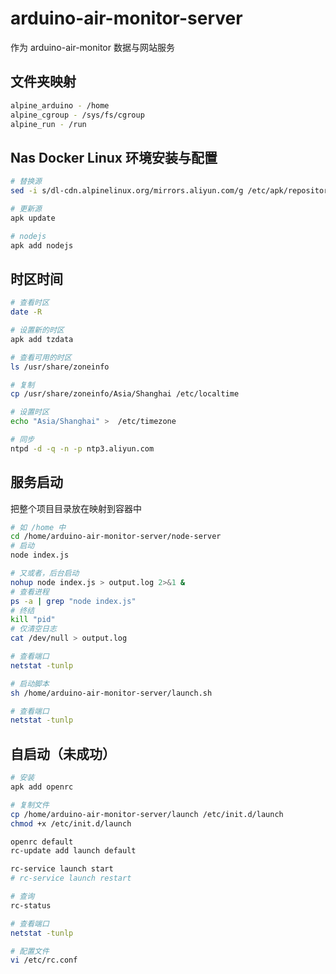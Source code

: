 # arduino-air-monitor-server

作为 arduino-air-monitor 数据与网站服务

## 文件夹映射

```bash
alpine_arduino - /home
alpine_cgroup - /sys/fs/cgroup
alpine_run - /run
```

## Nas Docker Linux 环境安装与配置

```bash
# 替换源
sed -i s/dl-cdn.alpinelinux.org/mirrors.aliyun.com/g /etc/apk/repositories

# 更新源
apk update

# nodejs
apk add nodejs
```

## 时区时间

```bash
# 查看时区
date -R

# 设置新的时区
apk add tzdata

# 查看可用的时区
ls /usr/share/zoneinfo

# 复制
cp /usr/share/zoneinfo/Asia/Shanghai /etc/localtime

# 设置时区
echo "Asia/Shanghai" >  /etc/timezone

# 同步
ntpd -d -q -n -p ntp3.aliyun.com
```

## 服务启动

把整个项目目录放在映射到容器中

```bash
# 如 /home 中
cd /home/arduino-air-monitor-server/node-server
# 启动
node index.js

# 又或者，后台启动
nohup node index.js > output.log 2>&1 &
# 查看进程
ps -a | grep "node index.js"
# 终结
kill "pid"
# 仅清空日志
cat /dev/null > output.log

# 查看端口
netstat -tunlp
```

```bash
# 启动脚本
sh /home/arduino-air-monitor-server/launch.sh

# 查看端口
netstat -tunlp
```

## 自启动（未成功）

```bash
# 安装
apk add openrc

# 复制文件
cp /home/arduino-air-monitor-server/launch /etc/init.d/launch
chmod +x /etc/init.d/launch

openrc default
rc-update add launch default

rc-service launch start
# rc-service launch restart

# 查询
rc-status

# 查看端口
netstat -tunlp

# 配置文件
vi /etc/rc.conf
```

